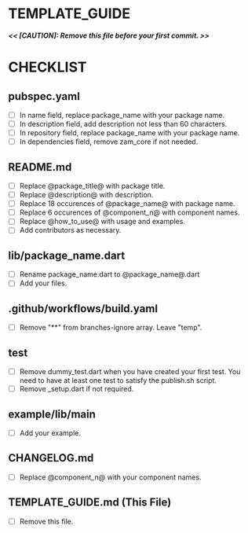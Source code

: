 # TEMPLATE_GUIDE
***<< [CAUTION]: Remove this file before your first commit. >>***

# CHECKLIST

## pubspec.yaml
- [ ] In name field, replace package_name with your package name.
- [ ] In description field, add description not less than 60 characters.
- [ ] In repository field, replace package_name with your package name.
- [ ] In dependencies field, remove zam_core if not needed.

## README.md
- [ ] Replace @package_title@ with package title.
- [ ] Replace @description@ with description.
- [ ] Replace 18 occurences of @package_name@ with package name.
- [ ] Replace 6 occurences of @component_n@ with component names.
- [ ] Replace @how_to_use@ with usage and examples.
- [ ] Add contributors as necessary.

## lib/package_name.dart
- [ ] Rename package_name.dart to @package_name@.dart
- [ ] Add your files.

## .github/workflows/build.yaml
- [ ] Remove "**" from branches-ignore array. Leave "temp".

## test
- [ ] Remove dummy_test.dart when you have created your first test. You need to have at least one test to satisfy the publish.sh script.
- [ ] Remove _setup.dart if not required.

## example/lib/main
- [ ] Add your example.

## CHANGELOG.md
- [ ] Replace @component_n@ with your component names.

## TEMPLATE_GUIDE.md (This File)
- [ ] Remove this file.
